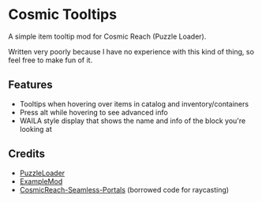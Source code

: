 # Cosmic Tooltips

A simple item tooltip mod for Cosmic Reach (Puzzle Loader).

Written very poorly because I have no experience with this kind of thing, so feel free to make fun of it.

## Features
- Tooltips when hovering over items in catalog and inventory/containers
- Press alt while hovering to see advanced info
- WAILA style display that shows the name and info of the block you're looking at

## Credits

- [PuzzleLoader](https://github.com/PuzzleLoader/PuzzleLoader)
- [ExampleMod](https://github.com/PuzzleLoader/ExampleMod)
- [CosmicReach-Seamless-Portals](https://github.com/NikRasOff/CosmicReach-Seamless-Portals) (borrowed code for raycasting)
